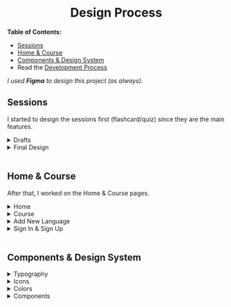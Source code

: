 <div align="center">
 <h1>Design Process</h1>
</div>

**Table of Contents:**
- [Sessions](https://github.com/ohadosnat/langDesh/blob/main/DESIGN.md#sessions)
- [Home & Course](https://github.com/ohadosnat/langDesh/blob/main/DESIGN.md#home--course)
- [Components & Design System](https://github.com/ohadosnat/langDesh/blob/main/DESIGN.md#components--design-system)
- Read the [Development Process](./DEV.md)

*I used **Figma** to design this project (as always).*

## **Sessions**

I started to design the sessions first (flashcard/quiz) since they are the main features.

<details>
<summary>Drafts</summary>
These drafts only feature the flashcard session type & the end report.
 <br/> <br/>
<div align="center">
<img src="https://user-images.githubusercontent.com/79900761/123549305-1a73b900-d771-11eb-9c88-6460134c5f8b.png" alt="drafts session designs" width="80%"/>
</div>

</details>
<details>
<summary>Final Design</summary>
Small Notes: <br/>

- I thought to add a <code>dark mode</code> feature, but I decided not to (for now 😎).
- I tried to make the design more consistent. <br/>
- The colors are more pleasant.

<div align="center">
    
<img src="https://user-images.githubusercontent.com/79900761/123549488-f49ae400-d771-11eb-98bf-c84a7c5d6f78.png" alt="final session designs" width="80%"/>
  
</div>

</details>
<br/>

## **Home & Course**

After that, I worked on the Home & Course pages.

<details>
<summary>Home</summary>

- The home page is an overview for the user (overall progress in each language/course).
- From here, the user can choose what to do (go to profile, start a quiz/flashcard session, or view the course's words).
- I wanted to make a single page where the user can see everything right away and start learning.

<div align="center">
  <img width="360" alt="home screen design" src="https://user-images.githubusercontent.com/79900761/123551031-b48b2f80-d778-11eb-9dce-fc33412b0475.png">  
</div>
</details>

<details>
<summary>Course</summary>

- Users can go into each course and: see & search words, and view the familiarity level of each word.
- This design helps users to see their progress and search for a specific word.

<div align="center">
  
  <img width="1160" alt="inside course screen designs" src="https://user-images.githubusercontent.com/79900761/123550588-dedbed80-d776-11eb-8761-6e7aafb0a74c.png">

</div>
</details>

<details>
<summary>Add New Language</summary>

- I had two ideas for this feature
  - The first was to create a button below the user's last language (on the home page) that says "Add New Language."
  - The second was to add a button to the menu.
- I went with the second one since it's cleaner.
- The page design was simple since there are only four languages (currently). But in terms of scaling, It can work.

<div align="center">
  <img width="760" alt="add languages screen designs" src="https://user-images.githubusercontent.com/79900761/123551036-be149780-d778-11eb-8b50-330224b2a506.png">
</div>
</details>

<details>
<summary>Sign In & Sign Up</summary>

- The final design is mostly the same, except for the image & the continue with Google button.
- I wanted to make these pages as simple as possible.

<div align="center">
  <img width="760" alt="sign in and sign up screens design" src="https://user-images.githubusercontent.com/79900761/123550470-447baa00-d776-11eb-9b1a-4d92bc77f4fa.png">
</div>
</details>
<br/>

## **Components & Design System**

<details>
<summary>Typography</summary>

<div align="center">
  <img width="775" alt="Typography Info" src="https://user-images.githubusercontent.com/79900761/123550694-6fb2c900-d777-11eb-948f-b5c7876992bd.png">
</div>
</details>
<details>
<summary>Icons</summary>

<div align="center">
  <img width="775" alt="Icons Info" src="https://user-images.githubusercontent.com/79900761/123550719-94a73c00-d777-11eb-8c37-64434996af47.png">
</div>
</details>
<details>
<summary>Colors</summary>

<div align="center">
  <img width="775" alt="Colors Info" src="https://user-images.githubusercontent.com/79900761/123550790-ddf78b80-d777-11eb-9c83-37f3c4f72803.png">
</div>
</details>
<details>
<summary>Components</summary>

<div align="center">
  <img width="775" alt="Components Info" src="https://user-images.githubusercontent.com/79900761/123550817-f1a2f200-d777-11eb-93c4-5de8f42fe3e9.png">
</div>
</details>
